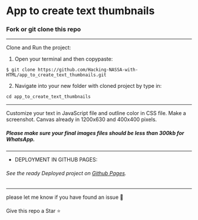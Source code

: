 # App to create text thumbnails
### Fork or git clone this repo
---
Clone and Run the project:
1. Open your terminal and then copypaste: 
```
$ git clone https://github.com/Hacking-NASSA-with-HTML/app_to_create_text_thumbnails.git
```
2. Navigate into your new folder with cloned project by type in:
```
cd app_to_create_text_thumbnails
```

---
Customize your text in JavaScript file and outline color in CSS file.
Make a screenshot.
Canvas already in 1200x630 and 400x400 pixels.

##### Please make sure your final images files should be less than 300kb for WhatsApp.

---
* DEPLOYMENT IN GITHUB PAGES:
###### See the ready Deployed project on [Github Pages](https://hacking-nassa-with-html.github.io/app_to_create_text_thumbnails/).

---
please let me know if you have found an issue :handshake:

####
Give this repo a Star :star: